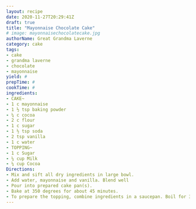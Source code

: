 ```yaml
--- 
layout: recipe 
date: 2020-11-27T20:29:41Z 
draft: true 
title: "Mayonnaise Chocolate Cake" 
# image: mayonnaisechocolatecake.jpg 
authorName: Great Grandma Laverne 
category: cake 
tags: 
- cake 
- grandma laverne 
- chocolate 
- mayonnaise 
yield: # 
prepTime: # 
cookTime: # 
ingredients: 
- CAKE~
- 1 c mayonnaise 
- 1 ½ tsp baking powder 
- ¼ c cocoa 
- 2 c flour 
- 1 c sugar 
- 1 ½ tsp soda 
- 2 tsp vanilla 
- 1 c water 
- TOPPING~
- 1 c Sugar 
- ¼ cup Milk 
- ¼ cup Cocoa 
Directions: 
- Mix and sift all dry ingredients in large bowl. 
- Add water, mayonnaise and vanilla. Blend well 
- Pour into prepared cake pan(s). 
- Bake at 350 degrees for about 45 minutes. 
- To prepare the topping, combine ingredients in a saucepan. Boil for 3 minutes. Add 2 tsp. Vanilla. Spread on cooled cake. 
---
```

